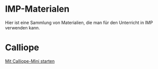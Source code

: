 # IMP-Materialen


Hier ist eine Sammlung von Materialien, die man für den Unterricht in IMP verwenden kann.


# Calliope

[Mit Calliope-Mini starten](Calliope-Mini_Tips-und-Tricks.md)
